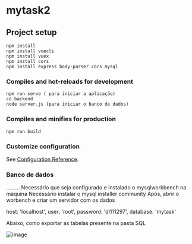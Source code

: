 # mytask2

## Project setup
```
npm install
npm install vuecli
npm install vuex
npm install cors
npm install express body-parser cors mysql

```

### Compiles and hot-reloads for development
```
npm run serve ( para iniciar a aplicação)
cd backend
node server.js (para iniciar o banco de dados)
```

### Compiles and minifies for production
```
npm run build
```

### Customize configuration
See [Configuration Reference](https://cli.vuejs.org/config/).

### Banco de dados
.........
Necessário que seja configurado e instalado o mysqlworkbench na máquina
Necessário instalar o mysql installer community
Após, abrir o worbench e criar um servidor com os dados
  
  host: 'localhost',
  user: 'root',
  password: 'dl111297',
  database: 'mytask'

Abaixo, como exportar as tabelas presente na pasta SQL 

![image](https://github.com/tidaniellino/mytask_new/assets/117412718/9d47bfcc-bfdd-4949-bfd3-01e99f718a18)





